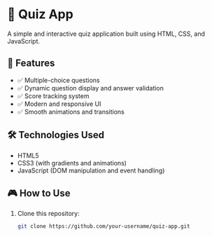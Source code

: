 # 🎯 Quiz App

A simple and interactive quiz application built using HTML, CSS, and JavaScript.

## 🚀 Features
- ✅ Multiple-choice questions
- ✅ Dynamic question display and answer validation
- ✅ Score tracking system
- ✅ Modern and responsive UI
- ✅ Smooth animations and transitions

## 🛠 Technologies Used
- HTML5
- CSS3 (with gradients and animations)
- JavaScript (DOM manipulation and event handling)

## 🎮 How to Use
1. Clone this repository:
   ```bash
   git clone https://github.com/your-username/quiz-app.git

